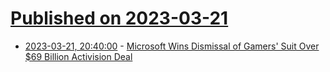 # [Published on 2023-03-21](index.md)

* [2023-03-21, 20:40:00](https://yro.slashdot.org/story/23/03/21/179219/microsoft-wins-dismissal-of-gamers-suit-over-69-billion-activision-deal?utm_source=rss1.0mainlinkanon&utm_medium=feed) - [Microsoft Wins Dismissal of Gamers' Suit Over $69 Billion Activision Deal](https://yro.slashdot.org/story/23/03/21/179219/microsoft-wins-dismissal-of-gamers-suit-over-69-billion-activision-deal?utm_source=rss1.0mainlinkanon&utm_medium=feed)
